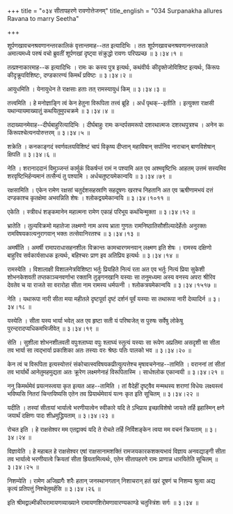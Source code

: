 +++
title = "०३४ सीतापहरणे रावणोत्तेजनम्"
title_english = "034 Surpanakha allures Ravana to marry Seetha"

+++


शूर्पणखावचनश्रवणानन्तरकालिकं वृत्तान्तमाह--तत इत्यादिभिः । ततः
शूर्पणखावचनश्रवणानन्तरकाले अमात्यमध्ये परुषं वचो ब्रुवतीं शूर्पणखां
दृष्ट्वा संक्रुद्धो रावणः परिपप्रच्छ  ॥  ३।३४।१  ॥   

  

तत्प्रश्नाकारमाह--क इत्यादिभिः । रामः कः कस्य पुत्र इत्यर्थः, कथंवीर्यः
कीदृक्तेजोविशिष्ट इत्यर्थः, किंरूपः कीदृक्रूपविशिष्टः, दण्डकारण्यं
किमर्थं प्रविष्टः  ॥  ३।३४।२  ॥   

  

आयुधमिति । येनायुधेन ते राक्षसाः हताः तत् रामस्यायुधं किम्  ॥  ३।३४।३
 ॥   

  

तत्त्वमिति । हे मनोज्ञाङ्गि त्वं केन हेतुना विरूपिता तत्त्वं ब्रूहि ।
अर्धं पृथक्--इतीति । इत्युक्ता राक्षसी यथान्यायमाख्यातुं कथयितुमुपचक्रमे
 ॥  ३।३४।४  ॥   

  

तदाख्यानमेवाह--दीर्घबाहुरित्यादिभिः । दीर्घबाहुः रामः कन्दर्पसमरूपो
दशरथात्मजः दशरथपुत्रश्च । अनेन कः किंरूपश्चेत्यनयोरुत्तरम्  ॥  ३।३४।५
 ॥   

  

शक्रेति । कनकाङ्गदं स्वर्णवलयविशिष्टं चापं विकृष्य दीप्तान् महाविषान्
सर्पानिव नाराचान् बाणविशेषान् क्षिपति  ॥  ३।३४।६  ॥   

  

नेति । शरानाददानं विमुञ्जन्तं कार्मुकं विकर्षन्तं रामं न पश्यामि अत एव
अश्मवृष्टिभिः आहतम् उत्तमं सस्यमिव शरवृष्टिभिर्हन्यमानं तत्सैन्यं तु
पश्यामि । अर्धचतुष्टयमेकान्वयि  ॥  ३।३४।७९  ॥   

  

रक्षसामिति । एकेन रामेण रक्षसां चतुर्दशसहस्राणि सहदूषणः खरश्च निहतानि अत
एव ऋषीणामभयं दत्तं दण्डकाश्च कृतक्षेमा अभवन्निति शेषः ।
श्लोकद्वयमेकान्वयि  ॥  ३।३४।१०११  ॥   

  

एकेति । स्त्रीवधं शङ्कमानेन महात्मना रामेण एकाहं परिभूय कथंचिन्मुक्ता  ॥ 
३।३४।१२  ॥   

  

भ्रातेति । तुल्यविक्रमो महातेजा लक्ष्मणो नाम अस्य भ्राता गुणतः
रामनिष्ठातिसौशील्यादेर्हेतोः अनुरक्तः रामविषयकात्यनुरागवान् भक्तः
तत्सेवानिरतश्च  ॥  ३।३४।१३  ॥   

  

अमर्षीति । अमर्षी रामापराधासहनशीलः विक्रान्तः कामचारगमनवान् लक्ष्मण इति
शेषः । रामस्य दक्षिणो बाहुरिव सर्वकार्यसाधक इत्यर्थः, बहिश्चरः प्राण इव
अतिप्रिय इत्यर्थः  ॥  ३।३४।१४  ॥   

  

रामस्येति । विशालाक्षी विशालनेत्रविशिष्टा भर्तुः प्रियहिते नित्यं रता अत
एव भर्तुः नित्यं प्रिया सुकेशी शोभनकेशवती तप्तकाञ्चनवर्णाभा रक्तानि
तुङ्गनखानि यस्याः सा तनुमध्यमा अस्य वनस्य अपरा श्रीरिव देवतेव च या राजते
सा वरारोहा सीता नाम रामस्य धर्मपत्नी । श्लोकत्रयमेकान्वयि  ॥  ३।३४।१५१७
 ॥   

  

नेति । यथारूपा नारी सीता मया महीतले दृष्टपूर्वा दृष्टं दर्शनं पूर्वं
यस्याः सा तथारूपा नारी देव्यादिर्न  ॥  ३।३४।१८  ॥   

  

यस्येति । सीता यस्य भार्या भवेत् अत एव हृष्टा सती यं परिष्वजेत् स पुरुषः
सर्वेषु लोकेषु पुरन्दरादप्यधिकमभिजीवेत्  ॥  ३।३४।१९  ॥   

  

सेति । सुशीला शोभनशीलवती वपुःश्लाघ्या वपुः श्लाघ्यं स्तुत्यं यस्याः सा
रूपेण अप्रतिमा असदृशी सा सीता तव भार्या सा त्वद्भार्या प्रकाशिका अतः
तस्याः वरः श्रेष्ठः पतिः पालको भव  ॥  ३।३४।२०  ॥   

  

केन त्वं च विरूपिता इत्यस्योत्तरं संकोचात्स्वविषयकप्रीत्युत्पत्तेश्च
मृषावचनेनाह--तामिति । वराननां तां सीतां तव भार्यार्थे आनेतुमहमुद्यता अतः
क्रूरेण लक्ष्मणेनाहं विरूपितास्मि । सार्धश्लोक एकान्वयी  ॥  ३।३४।२१  ॥   

  

ननु किमर्थमेवं प्रयत्नस्त्वया कृत इत्यत आह--तामिति । तां वैदेहीं
दृष्ट्वैव मन्मथस्य शराणां विधेयः लक्ष्यस्त्वं भविष्यसि नितरां
चिन्तयिष्यसि एतेन तव प्रियार्थमेवायं यत्नः कृत इति सूचितम्  ॥  ३।३४।२२
 ॥   

  

यदीति । तस्यां सीतायां भार्यात्वे भरणीयात्वेन स्वीकारे यदि ते ऽभिप्राय
इच्छाविशेषो जायते तर्हि इहास्मिन् क्षणे जयार्थं दक्षिणः पादः
शीध्रमुद्ध्रियताम्  ॥  ३।३४।२३  ॥   

  

रोचत इति । हे राक्षसेश्वर मम एतद्वाक्यं यदि ते रोचते तर्हि निर्विशङ्केन
त्वया मम वचनं क्रियताम्  ॥  ३।३४।२४  ॥   

  

विज्ञायेति । हे महाबल हे राक्षसेश्वर एषां राक्षसानामशक्तिं
रामजयकारकशक्त्यभावं विज्ञाय अनवद्याङ्गी सीता तव भार्यात्वे भरणीयात्वे
क्रियतां सीता ह्रियतामित्यर्थः, एतेन सीतापहरणे रामः प्राणान्न धारयितेति
सूचितम्  ॥  ३।३४।२५  ॥   

  

निशम्येति । रामेण अजिह्मगैः शरैः हतान् जनस्थानगतान् निशाचरान् हतं खरं
दूषणं च निशम्य श्रुत्वा अद्य कृत्यं प्रतिपत्तुं निश्चेतुमर्हसि  ॥ 
३।३४।२६  ॥   

  

इति श्रीमद्वाल्मीकीयरामायणव्याख्याने रामायणशिरोमणावारण्यकाण्डे
चतुस्त्रिंशः सर्गः  ॥  ३।३४  ॥   

  


